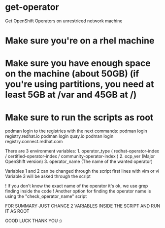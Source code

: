 # get-operator
Get OpenShift Operators on unrestriced network machine

# Make sure you're on a rhel machine
# Make sure you have enough space on the machine (about 50GB) (if you're using partitions, you need at least 5GB at /var and 45GB at /)
# Make sure to run the scripts as root

podman login to the registries with the next commands:
	podman login registry.redhat.io
	podman login quay.io
	podman login registry.connect.redhat.com

There are 3 environment variables:
	1. operator_type ( redhat-operator-index / certified-operator-index / community-operator-index )
	2. ocp_ver (Major OpenShift version)
	3. operator_name (The name of the wanted operator)

Variables 1 and 2 can be changed through the script first lines with vim or vi
Variable 3 will be asked through the script

! If you don't know the exact name of the operator it's ok, we use grep finding inside the code
! Another option for finding the operator name is using the "check_operator_name" script

FOR SUMMARY JUST CHANGE 2 VARIABLES INSIDE THE SCRIPT AND RUN IT AS ROOT

GOOD LUCK
THANK YOU :)
